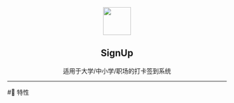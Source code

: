 <div align="center"><img src="https://github.com/bertwaver/signup/raw/main/123120195873_0s256_f_event_61_0bg.ico" height="64" weight="64"></div>
<h2 align="center">SignUp</h2>
<p align="center">适用于大学/中小学/职场的打卡签到系统</p>

-----------------------
#👋 特性

